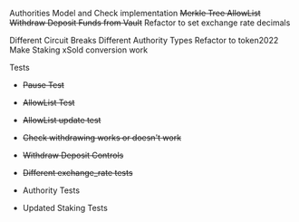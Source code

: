 Authorities Model and Check implementation
~~Merkle Tree AllowList~~
~~Withdraw Deposit Funds from Vault~~
Refactor to set exchange rate decimals

Different Circuit Breaks
Different Authority Types
Refactor to token2022
Make Staking xSold conversion work

Tests
- ~~Pause Test~~
- ~~AllowList Test~~
- ~~AllowList update test~~
- ~~Check withdrawing works or doesn't work~~
- ~~Withdraw Deposit Controls~~
- ~~Different exchange_rate tests~~

- Authority Tests

- Updated Staking Tests